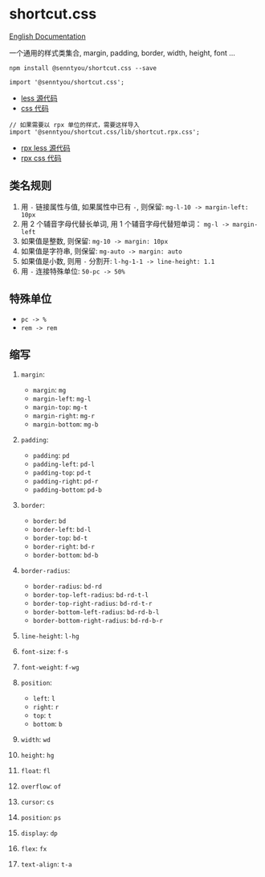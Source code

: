 # shortcut.css

[English Documentation](./README.en.md)

一个通用的样式类集合, margin, padding, border, width, height, font ...

```
npm install @senntyou/shortcut.css --save
```

```
import '@senntyou/shortcut.css';
```

- [less 源代码](./src/index.less)
- [css 代码](./lib/shortcut.css)

```
// 如果需要以 rpx 单位的样式，需要这样导入
import '@senntyou/shortcut.css/lib/shortcut.rpx.css';
```

- [rpx less 源代码](./src-rpx/index.less)
- [rpx css 代码](./lib/shortcut.rpx.css)

## 类名规则

1. 用 `-` 链接属性与值, 如果属性中已有 `-`, 则保留: `mg-l-10 -> margin-left: 10px`
2. 用 2 个辅音字母代替长单词, 用 1 个辅音字母代替短单词： `mg-l -> margin-left`
3. 如果值是整数, 则保留: `mg-10 -> margin: 10px`
4. 如果值是字符串, 则保留: `mg-auto -> margin: auto`
5. 如果值是小数, 则用 `-` 分割开: `l-hg-1-1 -> line-height: 1.1`
6. 用 `-` 连接特殊单位: `50-pc -> 50%`

## 特殊单位

- `pc -> %`
- `rem -> rem`

## 缩写

1. `margin`:

   - `margin`: `mg`
   - `margin-left`: `mg-l`
   - `margin-top`: `mg-t`
   - `margin-right`: `mg-r`
   - `margin-bottom`: `mg-b`

2. `padding`:

   - `padding`: `pd`
   - `padding-left`: `pd-l`
   - `padding-top`: `pd-t`
   - `padding-right`: `pd-r`
   - `padding-bottom`: `pd-b`

3. `border`:

   - `border`: `bd`
   - `border-left`: `bd-l`
   - `border-top`: `bd-t`
   - `border-right`: `bd-r`
   - `border-bottom`: `bd-b`

4. `border-radius`:

   - `border-radius`: `bd-rd`
   - `border-top-left-radius`: `bd-rd-t-l`
   - `border-top-right-radius`: `bd-rd-t-r`
   - `border-bottom-left-radius`: `bd-rd-b-l`
   - `border-bottom-right-radius`: `bd-rd-b-r`

5. `line-height`: `l-hg`

6. `font-size`: `f-s`

7. `font-weight`: `f-wg`

8. `position`:

   - `left`: `l`
   - `right`: `r`
   - `top`: `t`
   - `bottom`: `b`

9. `width`: `wd`

10. `height`: `hg`

11. `float`: `fl`

12. `overflow`: `of`

13. `cursor`: `cs`

14. `position`: `ps`

15. `display`: `dp`

16. `flex`: `fx`

17. `text-align`: `t-a`
